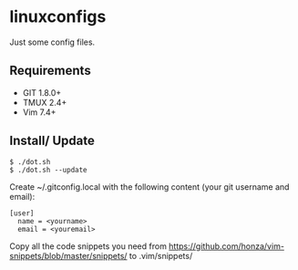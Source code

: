 linuxconfigs
============

Just some config files.

## Requirements
- GIT 1.8.0+
- TMUX 2.4+
- Vim 7.4+

## Install/ Update
```shell
$ ./dot.sh
$ ./dot.sh --update
```

Create ~/.gitconfig.local with the following content (your git username and email):
```
[user]
  name = <yourname>
  email = <youremail>
```

Copy all the code snippets you need from https://github.com/honza/vim-snippets/blob/master/snippets/ to .vim/snippets/


